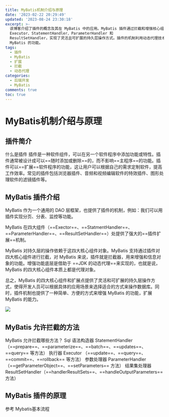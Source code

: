 ```yaml
---
title: MyBatis机制介绍与原理
date: '2023-02-22 20:29:49'
updated: '2023-08-24 23:30:18'
excerpt: >-
  该博客介绍了插件的概念及其在 MyBatis 中的应用。MyBatis 插件通过拦截和增强核心组件，如
  Executor、StatementHandler、ParameterHandler 和
  ResultSetHandler，实现了灵活且可扩展的持久层操作方式。插件的机制利用动态代理技术，使得开发人员能够根据需求选择适合的数据库操作方式，并轻松扩展
  MyBatis 的功能。
tags:
  - 插件
  - MyBatis
  - 扩展
  - 拦截
  - 动态代理
categories:
  - 后端开发
  - MyBatis
comments: true
toc: true
---
```

# MyBatis机制介绍与原理

## 插件简介

什么是插件
插件是一种软件组件，可以在另一个软件程序中添加功能或特性。插件通常被设计成可以==随时添加或删除==的，而不影响==主程序==的功能。插件可以==扩展==软件程序的功能，这让用户可以根据自己的需求定制软件，提高工作效率。常见的插件包括浏览器插件、音频和视频编辑软件的特效插件、图形处理软件的滤镜插件等。

## MyBatis 插件介绍

MyBatis 作为一个通用的 DAO 层框架，也提供了插件的机制，例如：我们可以用插件实现分页、分表、监控等功能。

MyBatis 在四大组件（==Exector==、==StatmentHandler==、==ParameterHandler==、==ResultSetHandler==）处提供了强大的==插件扩展==机制。

MyBatis 对持久层的操作依赖于这四大核心组件对象。MyBatis 支持通过插件对四大核心组件进行拦截，对 MyBatis 来说，插件就是拦截器，用来增强和信息对象的功能。增强功能底层是借助于 ==JDK 的动态代理==来实现的，也就是说， MyBatis 的四大核心组件本质上都是代理对象。

总之，MyBatis 的四大核心组件和扩展点提供了灵活和可扩展的持久层操作方式，使得开发人员可以根据具体的应用场景来选择适合的方式来操作数据库。同时，插件机制也提供了一种简单、方便的方式来增强 MyBatis 的功能，扩展 MyBatis 的能力。

​![](https://img1.terwer.space/api/public/202303232307565.png)​

## MyBatis 允许拦截的方法

MyBatis 允许拦截哪些方法？
Sql 语法构造器 StatementHandler（==prepare==、==parameterize==、==batch==、==updates==、==query== 等方法）
执行器 Executor （==update==、==query==、==commit==、==rollback== 等方法）
参数处理器 ParameterHandler（==getParameterObject==、==setParameters== 方法）
结果集处理器 ResultSetHandler（==handlerResultSets==、==handleOutputParameters== 方法）

## MyBatis 插件的原理

参考 Mybatis基本流程

‍
